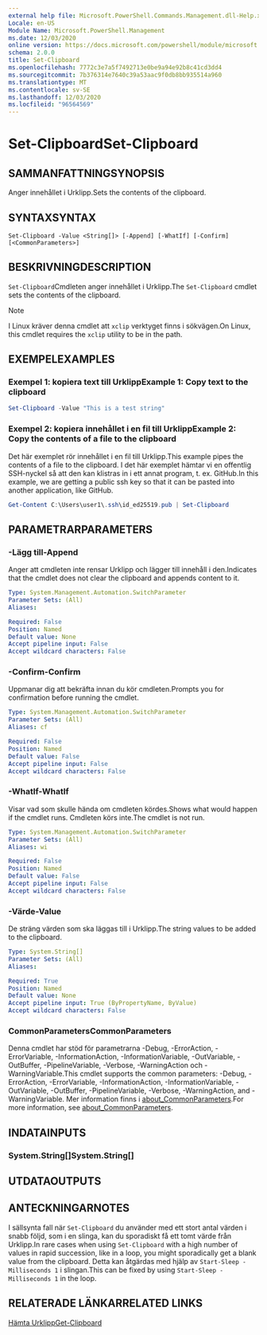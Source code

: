 ```yaml
---
external help file: Microsoft.PowerShell.Commands.Management.dll-Help.xml
Locale: en-US
Module Name: Microsoft.PowerShell.Management
ms.date: 12/03/2020
online version: https://docs.microsoft.com/powershell/module/microsoft.powershell.management/set-clipboard?view=powershell-7.2&WT.mc_id=ps-gethelp
schema: 2.0.0
title: Set-Clipboard
ms.openlocfilehash: 7772c3e7a5f7492713e0be9a94e92b8c41cd3dd4
ms.sourcegitcommit: 7b376314e7640c39a53aac9f0db8bb935514a960
ms.translationtype: MT
ms.contentlocale: sv-SE
ms.lasthandoff: 12/03/2020
ms.locfileid: "96564569"
---
```

# <span data-ttu-id="41946-102">Set-Clipboard</span><span class="sxs-lookup"><span data-stu-id="41946-102">Set-Clipboard</span></span>

## <span data-ttu-id="41946-103">SAMMANFATTNING</span><span class="sxs-lookup"><span data-stu-id="41946-103">SYNOPSIS</span></span>
<span data-ttu-id="41946-104">Anger innehållet i Urklipp.</span><span class="sxs-lookup"><span data-stu-id="41946-104">Sets the contents of the clipboard.</span></span>

## <span data-ttu-id="41946-105">SYNTAX</span><span class="sxs-lookup"><span data-stu-id="41946-105">SYNTAX</span></span>

```
Set-Clipboard -Value <String[]> [-Append] [-WhatIf] [-Confirm] [<CommonParameters>]
```

## <span data-ttu-id="41946-106">BESKRIVNING</span><span class="sxs-lookup"><span data-stu-id="41946-106">DESCRIPTION</span></span>

<span data-ttu-id="41946-107">`Set-Clipboard`Cmdleten anger innehållet i Urklipp.</span><span class="sxs-lookup"><span data-stu-id="41946-107">The `Set-Clipboard` cmdlet sets the contents of the clipboard.</span></span>

> [!NOTE]
> <span data-ttu-id="41946-108">I Linux kräver denna cmdlet att `xclip` verktyget finns i sökvägen.</span><span class="sxs-lookup"><span data-stu-id="41946-108">On Linux, this cmdlet requires the `xclip` utility to be in the path.</span></span>

## <span data-ttu-id="41946-109">EXEMPEL</span><span class="sxs-lookup"><span data-stu-id="41946-109">EXAMPLES</span></span>

### <span data-ttu-id="41946-110">Exempel 1: kopiera text till Urklipp</span><span class="sxs-lookup"><span data-stu-id="41946-110">Example 1: Copy text to the clipboard</span></span>

```powershell
Set-Clipboard -Value "This is a test string"
```

### <span data-ttu-id="41946-111">Exempel 2: kopiera innehållet i en fil till Urklipp</span><span class="sxs-lookup"><span data-stu-id="41946-111">Example 2: Copy the contents of a file to the clipboard</span></span>

<span data-ttu-id="41946-112">Det här exemplet rör innehållet i en fil till Urklipp.</span><span class="sxs-lookup"><span data-stu-id="41946-112">This example pipes the contents of a file to the clipboard.</span></span> <span data-ttu-id="41946-113">I det här exemplet hämtar vi en offentlig SSH-nyckel så att den kan klistras in i ett annat program, t. ex. GitHub.</span><span class="sxs-lookup"><span data-stu-id="41946-113">In this example, we are getting a public ssh key so that it can be pasted into another application, like GitHub.</span></span>

```powershell
Get-Content C:\Users\user1\.ssh\id_ed25519.pub | Set-Clipboard
```

## <span data-ttu-id="41946-114">PARAMETRAR</span><span class="sxs-lookup"><span data-stu-id="41946-114">PARAMETERS</span></span>

### <span data-ttu-id="41946-115">-Lägg till</span><span class="sxs-lookup"><span data-stu-id="41946-115">-Append</span></span>

<span data-ttu-id="41946-116">Anger att cmdleten inte rensar Urklipp och lägger till innehåll i den.</span><span class="sxs-lookup"><span data-stu-id="41946-116">Indicates that the cmdlet does not clear the clipboard and appends content to it.</span></span>

```yaml
Type: System.Management.Automation.SwitchParameter
Parameter Sets: (All)
Aliases:

Required: False
Position: Named
Default value: None
Accept pipeline input: False
Accept wildcard characters: False
```

### <span data-ttu-id="41946-117">-Confirm</span><span class="sxs-lookup"><span data-stu-id="41946-117">-Confirm</span></span>

<span data-ttu-id="41946-118">Uppmanar dig att bekräfta innan du kör cmdleten.</span><span class="sxs-lookup"><span data-stu-id="41946-118">Prompts you for confirmation before running the cmdlet.</span></span>

```yaml
Type: System.Management.Automation.SwitchParameter
Parameter Sets: (All)
Aliases: cf

Required: False
Position: Named
Default value: False
Accept pipeline input: False
Accept wildcard characters: False
```

### <span data-ttu-id="41946-119">-WhatIf</span><span class="sxs-lookup"><span data-stu-id="41946-119">-WhatIf</span></span>

<span data-ttu-id="41946-120">Visar vad som skulle hända om cmdleten kördes.</span><span class="sxs-lookup"><span data-stu-id="41946-120">Shows what would happen if the cmdlet runs.</span></span> <span data-ttu-id="41946-121">Cmdleten körs inte.</span><span class="sxs-lookup"><span data-stu-id="41946-121">The cmdlet is not run.</span></span>

```yaml
Type: System.Management.Automation.SwitchParameter
Parameter Sets: (All)
Aliases: wi

Required: False
Position: Named
Default value: False
Accept pipeline input: False
Accept wildcard characters: False
```

### <span data-ttu-id="41946-122">-Värde</span><span class="sxs-lookup"><span data-stu-id="41946-122">-Value</span></span>

<span data-ttu-id="41946-123">De sträng värden som ska läggas till i Urklipp.</span><span class="sxs-lookup"><span data-stu-id="41946-123">The string values to be added to the clipboard.</span></span>

```yaml
Type: System.String[]
Parameter Sets: (All)
Aliases:

Required: True
Position: Named
Default value: None
Accept pipeline input: True (ByPropertyName, ByValue)
Accept wildcard characters: False
```

### <span data-ttu-id="41946-124">CommonParameters</span><span class="sxs-lookup"><span data-stu-id="41946-124">CommonParameters</span></span>

<span data-ttu-id="41946-125">Denna cmdlet har stöd för parametrarna -Debug, -ErrorAction, -ErrorVariable, -InformationAction, -InformationVariable, -OutVariable, -OutBuffer, -PipelineVariable, -Verbose, -WarningAction och -WarningVariable.</span><span class="sxs-lookup"><span data-stu-id="41946-125">This cmdlet supports the common parameters: -Debug, -ErrorAction, -ErrorVariable, -InformationAction, -InformationVariable, -OutVariable, -OutBuffer, -PipelineVariable, -Verbose, -WarningAction, and -WarningVariable.</span></span> <span data-ttu-id="41946-126">Mer information finns i [about_CommonParameters](https://go.microsoft.com/fwlink/?LinkID=113216).</span><span class="sxs-lookup"><span data-stu-id="41946-126">For more information, see [about_CommonParameters](https://go.microsoft.com/fwlink/?LinkID=113216).</span></span>

## <span data-ttu-id="41946-127">INDATA</span><span class="sxs-lookup"><span data-stu-id="41946-127">INPUTS</span></span>

### <span data-ttu-id="41946-128">System.String[]</span><span class="sxs-lookup"><span data-stu-id="41946-128">System.String[]</span></span>

## <span data-ttu-id="41946-129">UTDATA</span><span class="sxs-lookup"><span data-stu-id="41946-129">OUTPUTS</span></span>

## <span data-ttu-id="41946-130">ANTECKNINGAR</span><span class="sxs-lookup"><span data-stu-id="41946-130">NOTES</span></span>

<span data-ttu-id="41946-131">I sällsynta fall när `Set-Clipboard` du använder med ett stort antal värden i snabb följd, som i en slinga, kan du sporadiskt få ett tomt värde från Urklipp.</span><span class="sxs-lookup"><span data-stu-id="41946-131">In rare cases when using `Set-Clipboard` with a high number of values in rapid succession, like in a loop, you might sporadically get a blank value from the clipboard.</span></span> <span data-ttu-id="41946-132">Detta kan åtgärdas med hjälp av `Start-Sleep -Milliseconds 1` i slingan.</span><span class="sxs-lookup"><span data-stu-id="41946-132">This can be fixed by using `Start-Sleep -Milliseconds 1` in the loop.</span></span>

## <span data-ttu-id="41946-133">RELATERADE LÄNKAR</span><span class="sxs-lookup"><span data-stu-id="41946-133">RELATED LINKS</span></span>

[<span data-ttu-id="41946-134">Hämta Urklipp</span><span class="sxs-lookup"><span data-stu-id="41946-134">Get-Clipboard</span></span>](Get-Clipboard.md)
